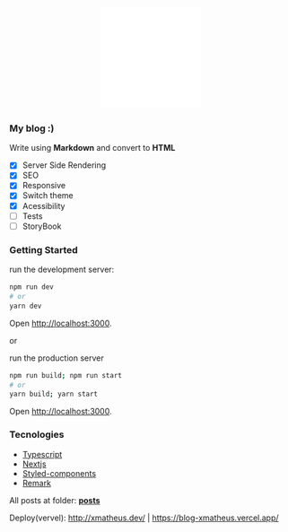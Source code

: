 <p align="center">
  <img src="https://github.com/xmatheus/blog/blob/master/public/seo/180_180.png?raw=true" alt="Logo do blog, junção do F mais um M, o F está localizado na perna esquerda do M">
</p>


### My blog :)

Write using **Markdown** and convert to **HTML**

- [x] Server Side Rendering
- [x] SEO
- [x] Responsive
- [x] Switch theme
- [x] Acessibility
- [ ] Tests
- [ ] StoryBook

### Getting Started

run the development server:

```bash
npm run dev
# or
yarn dev
```

Open [http://localhost:3000](http://localhost:3000).

or

run the production server

```bash
npm run build; npm run start
# or
yarn build; yarn start
```

Open [http://localhost:3000](http://localhost:3000).


### Tecnologies
- [Typescript](https://www.typescriptlang.org/)
- [Nextjs](https://nextjs.org/)
- [Styled-components](https://styled-components.com/)
- [Remark](https://github.com/remarkjs/remark)



All posts at folder: **[posts](https://github.com/xmatheus/blog/tree/master/src/posts)** 

Deploy(vervel): http://xmatheus.dev/ | https://blog-xmatheus.vercel.app/

